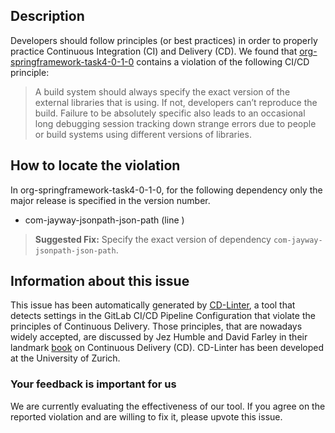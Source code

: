 
## Description
Developers should follow principles (or best practices) in order to properly practice Continuous Integration (CI) and Delivery (CD).
We found that [org-springframework-task4-0-1-0](https://gitlab.com/soa-labs/task4/blob/master/.gitlab-ci.yml) contains a violation of the following CI/CD principle:

> A build system should always specify the exact version of the external libraries that is using.
If not, developers can’t reproduce the build. Failure to be absolutely specific also leads to an occasional long debugging session tracking down strange errors due to people or build systems using different versions of libraries.

## How to locate the violation

In org-springframework-task4-0-1-0, for the following dependency only the major release is specified in the version number.

* com-jayway-jsonpath-json-path (line )

> **Suggested Fix:** Specify the exact version of dependency `com-jayway-jsonpath-json-path`.

## Information about this issue

This issue has been automatically generated by [CD-Linter](https://gitlab.com/Jancso/configuration-analytics), a tool that detects settings in the GitLab CI/CD Pipeline Configuration that violate the principles of Continuous Delivery. Those principles, that are nowadays widely accepted, are discussed by Jez Humble and David Farley in their landmark [book](https://www.oreilly.com/library/view/continuous-delivery-reliable/9780321670250/) on Continuous Delivery (CD). CD-Linter has been developed at the University of Zurich.

### Your feedback is important for us
We are currently evaluating the effectiveness of our tool. If you agree on the reported violation and are willing to fix it, please upvote this issue.